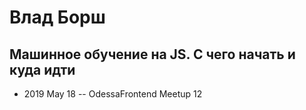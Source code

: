 # Влад Борш

## Машинное обучение на JS. С чего начать и куда идти
- 2019 May 18 -- OdessaFrontend Meetup 12    
